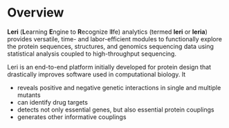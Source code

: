 # Overview

**Leri** \(**L**earning **E**ngine to **R**ecognize l**I**fe\) analytics \(termed **leri** or **leria**\) provides versatile, time- and labor-efficient modules to functionally explore the protein sequences, structures, and genomics sequencing data using statistical analysis coupled to high-throughput sequencing.

Leri is an end-to-end platform initially developed for protein design that drastically improves software used in computational biology. It

* reveals positive and negative genetic interactions in single and multiple mutants
* can identify drug targets
* detects not only essential genes, but also essential protein couplings
* generates other informative couplings

